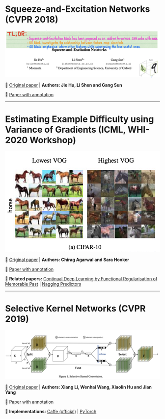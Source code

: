 # Squeeze-and-Excitation Networks (CVPR 2018)

[<p align="center"> <img src="https://github.com/Machine-Learning-Tokyo/papers-with-annotations/blob/master/convolutional-neural-networks/images/squeeze-and-excitation-networks.png"/> </p>](https://github.com/Machine-Learning-Tokyo/papers-with-annotations/blob/master/convolutional-neural-networks/Squeeze-and-Excitation_Networks.pdf)

📌 [Original paper](https://openaccess.thecvf.com/content_cvpr_2018/papers/Hu_Squeeze-and-Excitation_Networks_CVPR_2018_paper.pdf) | **Authors: Jie Hu, Li Shen and
Gang Sun**

📌 [Paper with annotation](https://github.com/Machine-Learning-Tokyo/papers-with-annotations/blob/master/convolutional-neural-networks/Squeeze-and-Excitation_Networks.pdf)

---

# Estimating Example Difficulty using Variance of Gradients (ICML, WHI-2020 Workshop) 

[<p align="center"> <img src="https://github.com/Machine-Learning-Tokyo/papers-with-annotations/blob/master/convolutional-neural-networks/images/vog.png"/> </p>](https://github.com/Machine-Learning-Tokyo/papers-with-annotations/blob/master/convolutional-neural-networks/Estimating-Example-Difficulty-using-VOG.pdf)



📌 [Original paper](https://arxiv.org/pdf/2008.11600.pdf) | **Authors: Chirag Agarwal and
Sara Hooker**

📌 [Paper with annotation](https://github.com/Machine-Learning-Tokyo/papers-with-annotations/blob/master/convolutional-neural-networks/Estimating-Example-Difficulty-using-VOG.pdf)

📌 **Related papers:** [Continual Deep Learning by Functional Regularisation of Memorable Past](https://arxiv.org/pdf/2004.14070.pdf) | [Nagging Predictors](https://papers.ssrn.com/sol3/papers.cfm?abstract_id=3627163)


---

# Selective Kernel Networks (CVPR 2019)

[<p align="center"> <img src="https://github.com/Machine-Learning-Tokyo/papers-with-annotations/blob/master/convolutional-neural-networks/images/sknets.png"/> </p>](https://github.com/Machine-Learning-Tokyo/papers-with-annotations/blob/master/convolutional-neural-networks/Selective-Kernel-Networks.pdf)



📌 [Original paper](https://openaccess.thecvf.com/content_CVPR_2019/papers/Li_Selective_Kernel_Networks_CVPR_2019_paper.pdf) | **Authors: Xiang Li, Wenhai Wang, Xiaolin Hu and Jian Yang**

📌 [Paper with annotation](https://github.com/Machine-Learning-Tokyo/papers-with-annotations/blob/master/convolutional-neural-networks/Selective-Kernel-Networks.pdf)

📌 **Implementations:** [Caffe (official)](https://github.com/implus/SKNet) | [PyTorch](https://github.com/pppLang/SKNet)

